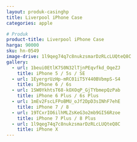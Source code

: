 ```yaml
---
layout: produk-casinghp
title: Liverpool iPhone Case
categories: apple

# Produk
product-title: Liverpool iPhone Case
harga: 90000
sku: hn-0549
image-drive: 1l9qeg74q7c8nukzsmarDzRLcLUQteQ8C
gallery:
  - url: 1beui0EtlK7S0N32lTjnPEqvfkd_OqeZJ
    title: iPhone 5 / 5s / SE
  - url: 1EyergrUzHp-mRC01iT5Y440BVbmpS-S4
    title: iPhone 6 / 6s
  - url: 1SW0YkhtsT68-kOXOqP_GjTYbmepQzPab
    title: iPhone 6 Plus / 6s Plus
  - url: 1mEv2FscLFPoBMU_oJf2DpD3sINhF7ehE
    title: iPhone 7 / 8
  - url: 19TCxrIO6ilhMLZsKeG3o2mb9GI56Rzoe
    title: iPhone 7 Plus / 8 Plus
  - url: 1l9qeg74q7c8nukzsmarDzRLcLUQteQ8C
    title: iPhone X
---
```

